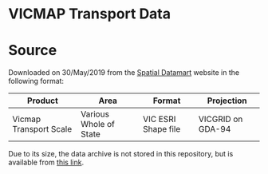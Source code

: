 # VICMAP Transport Data

# Source

Downloaded on 30/May/2019 from the [Spatial Datamart](http://services.land.vic.gov.au/SpatialDatamart) website in the following format:

|Product |Area |Format |Projection
|---|---|---|---
|Vicmap Transport Scale |Various	Whole of State |VIC	ESRI Shape file	|VICGRID on GDA-94

Due to its size, the data archive is not stored in this repository, but is available from [this link](https://cloudstor.aarnet.edu.au/plus/s/KGq3WRqnyvZDaCF).
